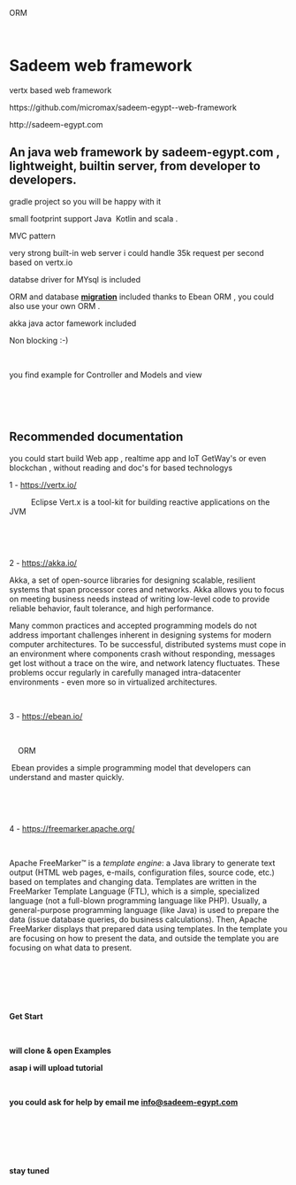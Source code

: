 <p>ORM</p>
<p>&nbsp;</p>
<h1 id="template">Sadeem web framework&nbsp;</h1>
<p>vertx based web&nbsp;framework</p>
<p>https://github.com/micromax/sadeem-egypt--web-framework</p>
<p>http://sadeem-egypt.com</p>
<h2 id="">An java web framework by sadeem-egypt.com , lightweight, builtin server, from developer to developers.</h2>
<p>gradle project so you will be happy with it</p>
<p>small footprint support Java&nbsp; Kotlin and scala .</p>
<p>MVC pattern&nbsp;</p>
<p>very strong built-in web server i could handle 35k&nbsp;request per second based on&nbsp;vertx.io&nbsp;</p>
<p>databse driver for MYsql is included</p>
<p>ORM and database <span style="text-decoration: underline;"><strong>migration</strong></span>&nbsp;included thanks to Ebean ORM , you could also use your own ORM .</p>
<p>akka java actor famework&nbsp;included</p>
<p>Non blocking :-)&nbsp;</p>
<p>&nbsp;</p>
<p>you find example for Controller and Models and view&nbsp;</p>
<p>&nbsp;</p>
<p>&nbsp;</p>
<h2 id="alittlehistory">Recommended documentation</h2>
<p>you could start build Web app , realtime app and IoT GetWay's or even blockchan , without reading and doc's for based&nbsp;technologys&nbsp;</p>
<p>1 -&nbsp;<a href="https://vertx.io/">https://vertx.io/</a>&nbsp;</p>
<p>&nbsp; &nbsp; &nbsp; &nbsp; &nbsp; Eclipse Vert.x is a tool-kit for building reactive applications on the JVM</p>
<p>&nbsp;</p>
<p>&nbsp;</p>
<p>2 -&nbsp;<a href="https://akka.io/">https://akka.io/</a>&nbsp;</p>
<p>Akka, a set of open-source libraries for designing scalable, resilient systems that span processor cores and networks. Akka allows you to focus on meeting business needs instead of writing low-level code to provide reliable behavior, fault tolerance, and high performance.</p>
<p>Many common practices and accepted programming models do not address important challenges inherent in designing systems for modern computer architectures. To be successful, distributed systems must cope in an environment where components crash without responding, messages get lost without a trace on the wire, and network latency fluctuates. These problems occur regularly in carefully managed intra-datacenter environments - even more so in virtualized architectures.</p>
<p>&nbsp;</p>
<p>3 -&nbsp;<a href="https://ebean.io/">https://ebean.io/</a></p>
<p>&nbsp;</p>
<p>&nbsp; &nbsp; ORM&nbsp;</p>
<p>&nbsp;Ebean provides a simple programming model that developers can understand and master quickly.</p>
<p>&nbsp;</p>
<p>&nbsp;</p>
<p>4 -&nbsp;<a href="https://freemarker.apache.org/">https://freemarker.apache.org/</a></p>
<p>&nbsp;</p>
<p>Apache FreeMarker&trade; is a&nbsp;<em>template engine</em>: a Java library to generate text output (HTML web pages, e-mails, configuration files, source code, etc.) based on templates and changing data. Templates are written in the FreeMarker Template Language (FTL), which is a simple, specialized language (not a full-blown programming language like PHP). Usually, a general-purpose programming language (like Java) is used to prepare the data (issue database queries, do business calculations). Then, Apache FreeMarker displays that prepared data using templates. In the template you are focusing on how to present the data, and outside the template you are focusing on what data to present.</p>
<p>&nbsp;</p>
<p>&nbsp;</p>
<p>&nbsp;</p>
<p><strong>Get Start&nbsp;</strong></p>
<p>&nbsp;</p>
<p><strong>will clone &amp; open Examples&nbsp;</strong></p>
<p><strong>asap i will upload tutorial&nbsp;</strong></p>
<p>&nbsp;</p>
<p><strong>you could ask for help by email me <a href="mailto:info@sadeem-egypt.com">info@sadeem-egypt.com</a></strong></p>
<p>&nbsp;</p>
<p>&nbsp;</p>
<p>&nbsp;</p>
<p><strong>stay tuned&nbsp;</strong></p>
<p>&nbsp;</p>